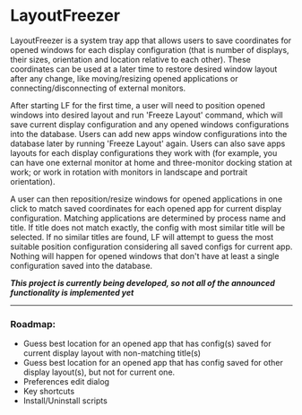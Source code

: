 # LayoutFreezer

LayoutFreezer is a system tray app that allows users to save coordinates for opened windows for each display configuration (that is number of displays, their sizes, orientation and location relative to each other). These coordinates can be used at a later time to restore desired window layout after any change, like moving/resizing opened applications or connecting/disconnecting of external monitors.

After starting LF for the first time, a user will need to position opened windows into desired layout and run 'Freeze Layout' command, which will save current display configuration and any opened windows configurations into the database. Users can add new apps window configurations into the database later by running 'Freeze Layout' again. Users can also save apps layouts for each display configurations they work with (for example, you can have one external monitor at home and three-monitor docking station at work; or work in rotation with monitors in landscape and portrait orientation).

A user can then reposition/resize windows for opened applications in one click to match saved coordinates for each opened app for current display configuration. Matching applications are determined by process name and title. If title does not match exactly, the config with most similar title will be selected. If no similar titles are found, LF will attempt to guess the most suitable position configuration considering all saved configs for current app. Nothing will happen for opened windows that don't have at least a single configuration saved into the database.

***This project is currently being developed, so not all of the announced functionality is implemented yet*** 


---
### Roadmap:
- Guess best location for an opened app that has config(s) saved for current display layout with non-matching title(s)
- Guess best location for an opened app that has config saved for other display layout(s), but not for current one.
- Preferences edit dialog
- Key shortcuts
- Install/Uninstall scripts
